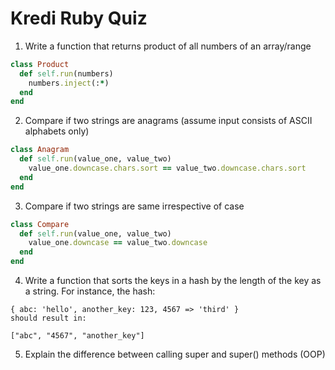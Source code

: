 # Kredi Ruby Quiz

1. Write a function that returns product of all numbers of an array/range

``` ruby:lib/01_product.rb
class Product
  def self.run(numbers)
    numbers.inject(:*)
  end
end
```

2. Compare if two strings are anagrams (assume input consists of ASCII alphabets only)

``` ruby:lib/02_anagram.rb
class Anagram
  def self.run(value_one, value_two)
    value_one.downcase.chars.sort == value_two.downcase.chars.sort
  end
end
```

3. Compare if two strings are same irrespective of case

``` ruby:lib/03_compare.rb
class Compare
  def self.run(value_one, value_two)
    value_one.downcase == value_two.downcase
  end
end
```

4. Write a function that sorts the keys in a hash by the length of the key as a string. For instance, the hash:

```
{ abc: 'hello', another_key: 123, 4567 => 'third' }
should result in:

["abc", "4567", "another_key"]
```

5. Explain the difference between calling super and super() methods (OOP)
